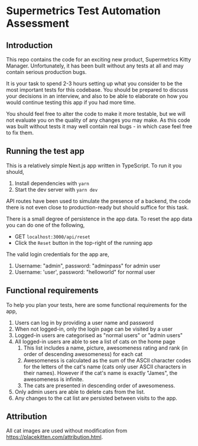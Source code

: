# Supermetrics Test Automation Assessment

## Introduction

This repo contains the code for an exciting new product, Supermetrics Kitty Manager. Unfortunately, it has been built without any tests at all and may contain serious production bugs.

It is your task to spend 2-3 hours setting up what you consider to be the most important tests for this codebase. You should be prepared to discuss your decisions in an interview, and also to be able to elaborate on how you would continue testing this app if you had more time.

You should feel free to alter the code to make it more testable, but we will not evaluate you on the quality of any changes you may make. As this code was built without tests it may well contain real bugs - in which case feel free to fix them.

## Running the test app

This is a relatively simple Next.js app written in TypeScript. To run it you should,

1. Install dependencies with `yarn`
2. Start the dev server with `yarn dev`

API routes have been used to simulate the presence of a backend, the code there is not even close to production-ready but should suffice for this task.

There is a small degree of persistence in the app data. To reset the app data you can do one of the following,

-   GET `localhost:3000/api/reset`
-   Click the `Reset` button in the top-right of the running app

The valid login credentials for the app are,

1. Username: "admin", password: "adminpass" for admin user
2. Username: 'user', password: "helloworld" for normal user

## Functional requirements

To help you plan your tests, here are some functional requirements for the app,

1.  Users can log in by providing a user name and password
2.  When not logged-in, only the login page can be visited by a user
3.  Logged-in users are categorised as "normal users" or "admin users"
4.  All logged-in users are able to see a list of cats on the home page
    1. This list includes a name, picture, awesomeness rating and rank (in order of descending awesomeness) for each cat
    2. Awesomeness is calculated as the sum of the ASCII character codes for the letters of the cat's name (cats only user ASCII characters in their names). However if the cat's name is exactly "James", the awesomeness is infinite.
    3. The cats are presented in descending order of awesomeness.
5.  Only admin users are able to delete cats from the list.
6.  Any changes to the cat list are persisted between visits to the app.

## Attribution

All cat images are used without modification from https://placekitten.com/attribution.html.
